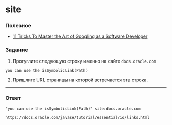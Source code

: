 # site

### Полезное

- [11 Tricks To Master the Art of Googling as a Software Developer](https://betterprogramming.pub/11-tricks-to-master-the-art-of-googling-as-a-software-developer-2e00b7568b7d)

### Задание

1. Прогуглите следующую строку именно на сайте `docs.oracle.com`

```
you can use the isSymbolicLink(Path)
```

2. Пришлите URL страницы на которой встречается эта строка.

---

### Ответ

```
"you can use the isSymbolicLink(Path)" site:docs.oracle.com
```

```
https://docs.oracle.com/javase/tutorial/essential/io/links.html
```
